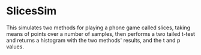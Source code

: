 # SlicesSim
This simulates two methods for playing a phone game called slices, taking means of points over a number of samples, then performs a two tailed t-test and returns a histogram with the two methods' results, and the t and p values.

